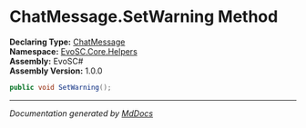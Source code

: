 ﻿<!--  
  <auto-generated>   
    The contents of this file were generated by a tool.  
    Changes to this file may be list if the file is regenerated  
  </auto-generated>   
-->

# ChatMessage.SetWarning Method

**Declaring Type:** [ChatMessage](../index.md)  
**Namespace:** [EvoSC.Core.Helpers](../../index.md)  
**Assembly:** EvoSC\#  
**Assembly Version:** 1.0.0

```csharp
public void SetWarning();
```
___

*Documentation generated by [MdDocs](https://github.com/ap0llo/mddocs)*
